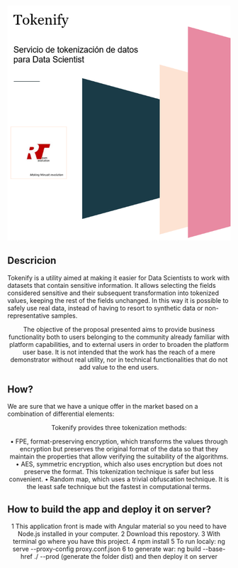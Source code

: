 <p align="center">
  <a src='https://www.onesaitplatform.com/'>
    <img src='resources/header.png'/>
  </a>
</p>
 
## Descricion 
<p align="center">

Tokenify is a utility aimed at making it easier for Data Scientists to work with datasets that contain sensitive information. It allows selecting the fields considered sensitive and their subsequent transformation into tokenized values, keeping the rest of the fields unchanged. In this way it is possible to safely use real data, instead of having to resort to synthetic data or non-representative samples.
</p>
<p align="center">
The objective of the proposal presented aims to provide business functionality both to users belonging to the community already familiar with platform capabilities, and to external users in order to broaden the platform user base. It is not intended that the work has the reach of a mere demonstrator without real utility, nor in technical functionalities that do not add value to the end users.
</p>

## How?
We are sure that we have a unique offer in the market based on a combination of differential elements:
<p align="center">   
	Tokenify provides three tokenization methods:
</p>
<p align="center">   	
• FPE, format-preserving encryption, which transforms the values ​​through encryption but preserves the original format of the data so that they maintain the properties that allow verifying the suitability of the algorithms.
• AES, symmetric encryption, which also uses encryption but does not preserve the format. This tokenization technique is safer but less convenient.
• Random map, which uses a trivial obfuscation technique. It is the least safe technique but the fastest in computational terms.
</p>


## How to build the app and deploy it on server?
<p align="center">
  1 This application front is made with Angular material so you need to have Node.js installed in your computer.
  2 Download this repostory.  
  3 With terminal go where you have this project.
  4 npm install 
  5 To run localy: ng serve --proxy-config proxy.conf.json 
  6 to generate war: ng build  --base-href ./ --prod (generate the folder dist) and then deploy it on server
</p>



